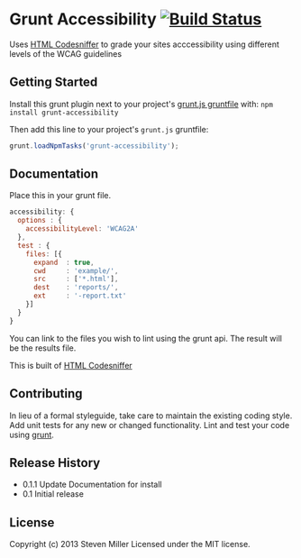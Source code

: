 # Grunt Accessibility [![Build Status](https://travis-ci.org/yargalot/grunt-accessibility.png?branch=master)](https://travis-ci.org/yargalot/grunt-accessibility)

Uses [HTML Codesniffer](http://github.com/squizlabs/HTML_CodeSniffer) to grade your sites acccessibility using different levels of the WCAG guidelines

## Getting Started
Install this grunt plugin next to your project's [grunt.js gruntfile][getting_started] with: `npm install grunt-accessibility`

Then add this line to your project's `grunt.js` gruntfile:

```javascript
grunt.loadNpmTasks('grunt-accessibility');
```

[grunt]: http://gruntjs.com/
[getting_started]: http://gruntjs.com/getting-started

## Documentation
Place this in your grunt file.

```javascript
accessibility: {
  options : {
    accessibilityLevel: 'WCAG2A'
  },
  test : {
    files: [{
      expand  : true,
      cwd     : 'example/',
      src     : ['*.html'],
      dest    : 'reports/',
      ext     : '-report.txt'
    }]
  }
}
```

You can link to the files you wish to lint using the grunt api. The result will be the results file.

This is built of [HTML Codesniffer](http://github.com/squizlabs/HTML_CodeSniffer)

## Contributing
In lieu of a formal styleguide, take care to maintain the existing coding style. Add unit tests for any new or changed functionality. Lint and test your code using [grunt][grunt].

## Release History
- 0.1.1 Update Documentation for install
- 0.1 Initial release

## License
Copyright (c) 2013 Steven Miller
Licensed under the MIT license.
